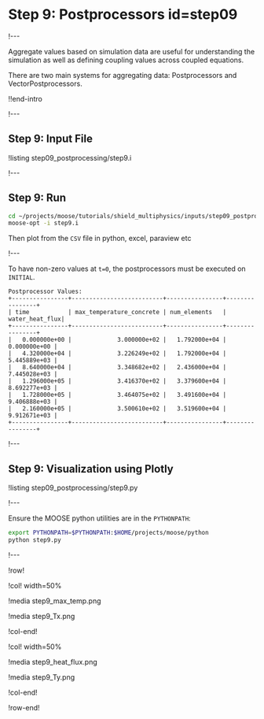 # Step 9: Postprocessors id=step09

!---

Aggregate values based on simulation data are useful for understanding the simulation as well
as defining coupling values across coupled equations.

There are two main systems for aggregating data: Postprocessors and VectorPostprocessors.

!!end-intro

!---

## Step 9: Input File

!listing step09_postprocessing/step9.i

!---

## Step 9: Run

```bash
cd ~/projects/moose/tutorials/shield_multiphysics/inputs/step09_postprocessing
moose-opt -i step9.i
```

Then plot from the `CSV` file in python, excel, paraview etc

!---

To have non-zero values at `t=0`, the postprocessors must be executed on `INITIAL`.

```text
Postprocessor Values:
+----------------+--------------------------+----------------+----------------+
| time           | max_temperature_concrete | num_elements   | water_heat_flux|
+----------------+--------------------------+----------------+----------------+
|   0.000000e+00 |             3.000000e+02 |   1.792000e+04 |   0.000000e+00 |
|   4.320000e+04 |             3.226249e+02 |   1.792000e+04 |   5.445889e+03 |
|   8.640000e+04 |             3.348682e+02 |   2.436000e+04 |   7.445028e+03 |
|   1.296000e+05 |             3.416370e+02 |   3.379600e+04 |   8.692277e+03 |
|   1.728000e+05 |             3.464075e+02 |   3.491600e+04 |   9.406888e+03 |
|   2.160000e+05 |             3.500610e+02 |   3.519600e+04 |   9.912671e+03 |
+----------------+--------------------------+----------------+----------------+
```

!---

## Step 9: Visualization using Plotly

!listing step09_postprocessing/step9.py

!---

Ensure the MOOSE python utilities are in the `PYTHONPATH`:

```bash
export PYTHONPATH=$PYTHONPATH:$HOME/projects/moose/python
python step9.py
```

!---

!row!

!col! width=50%

!media step9_max_temp.png

!media step9_Tx.png

!col-end!

!col! width=50%

!media step9_heat_flux.png

!media step9_Ty.png

!col-end!

!row-end!
